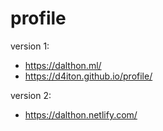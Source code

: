 # profile

version 1:
- https://dalthon.ml/
- https://d4iton.github.io/profile/

version 2:
- https://dalthon.netlify.com/
